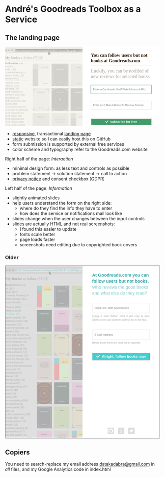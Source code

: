 # André's Goodreads Toolbox as a Service

## The landing page

![Screenshot](screenshot-20180402.jpg "Screenshot")

- [responsive](https://en.wikipedia.org/wiki/Responsive_web_design), transactional [landing page](https://en.wikipedia.org/wiki/Landing_page)
- [static](https://en.wikipedia.org/wiki/Static_web_page) website so I can easily host this on GitHub
- form submission is supported by external free services
- color scheme and typography refer to the Goodreads.com website

Right half of the page: _Interaction_
- minimal design form: as less text and controls as possible 
- problem statement -> solution statement -> call to action
- [privacy notice](privacy.txt) and consent checkbox (GDPR)
  
Left half of the page: _Information_
- slightly animated slides 
- help users understand the form on the right side:
  - where do they find the info they have to enter 
  - how does the service or notifications mail look like 
- slides change when the user changes between the input controls
- slides are actually HTML and not real screenshots: 
  - I found this easier to update
  - fonts scale better
  - page loads faster
  - screenshots need editing due to copyrighted book covers


### Older

![Screenshot](screenshot-20180131.png "Screenshot")


## Copiers

You need to search-replace my email address datakadabra@gmail.com in _all_ files, and my Google Analytics code in index.html
